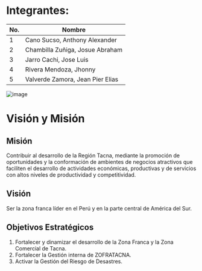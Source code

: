 # Integrantes:
| No. | Nombre                     |
|-----|----------------------------|
| 1   | Cano Sucso, Anthony Alexander                 |
| 2   | Chambilla Zuñiga, Josue Abraham |
| 3   | Jarro Cachi, Jose Luis  |
| 4   | Rivera Mendoza, Jhonny   |
| 5   | Valverde Zamora, Jean Pier Elias     |

![image](https://github.com/UPT-FAING-EPIS/proyecto-si885-2024-i-u1-cano_chambilla_jarro_rivera_valverde/assets/90207080/e1630f30-5291-4ba8-bf34-60128adfca45)
# Visión y Misión
## Misión

Contribuir al desarrollo de la Región Tacna, mediante la promoción de oportunidades
y la conformación de ambientes de negocios atractivos que faciliten el desarrollo de
actividades económicas, productivas y de servicios con altos niveles de productividad
y competitividad.

## Visión
Ser la zona franca líder en el Perú y en la parte central de América del Sur.

## Objetivos Estratégicos
1. Fortalecer y dinamizar el desarrollo de la Zona Franca y la Zona Comercial de Tacna.
2. Fortalecer la Gestión interna de ZOFRATACNA.
3. Activar la Gestión del Riesgo de Desastres.
